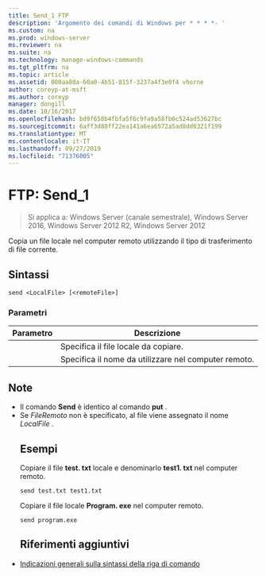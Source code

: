 ```yaml
---
title: Send_1 FTP
description: 'Argomento dei comandi di Windows per * * * *- '
ms.custom: na
ms.prod: windows-server
ms.reviewer: na
ms.suite: na
ms.technology: manage-windows-commands
ms.tgt_pltfrm: na
ms.topic: article
ms.assetid: 000aa80a-60a0-4b51-815f-3237a4f3e0f4 vhorne
author: coreyp-at-msft
ms.author: coreyp
manager: dongill
ms.date: 10/16/2017
ms.openlocfilehash: bd9f658b4fbfa5f6c9fa9a58fb0c524ad53627bc
ms.sourcegitcommit: 6aff3d88ff22ea141a6ea6572a5ad8dd6321f199
ms.translationtype: MT
ms.contentlocale: it-IT
ms.lasthandoff: 09/27/2019
ms.locfileid: "71376005"
---
```

# <a name="ftp-send_1"></a>FTP: Send_1

>Si applica a: Windows Server (canale semestrale), Windows Server 2016, Windows Server 2012 R2, Windows Server 2012

Copia un file locale nel computer remoto utilizzando il tipo di trasferimento di file corrente.   
## <a name="syntax"></a>Sintassi  
```  
send <LocalFile> [<remoteFile>]  
```  
### <a name="parameters"></a>Parametri  

|  Parametro   |                    Descrizione                    |
|--------------|---------------------------------------------------|
| <LocalFile>  |         Specifica il file locale da copiare.         |
| <remoteFile> | Specifica il nome da utilizzare nel computer remoto. |

## <a name="remarks"></a>Note  
- Il comando **Send** è identico al comando **put** .  
- Se *FileRemoto* non è specificato, al file viene assegnato il nome *LocalFile* .  
  ## <a name="BKMK_Examples"></a>Esempi  
  Copiare il file **test. txt** locale e denominarlo **test1. txt** nel computer remoto.  
  ```  
  send test.txt test1.txt  
  ```  
  Copiare il file locale **Program. exe** nel computer remoto.  
  ```  
  send program.exe  
  ```  
  ## <a name="additional-references"></a>Riferimenti aggiuntivi  
- [Indicazioni generali sulla sintassi della riga di comando](command-line-syntax-key.md)  
